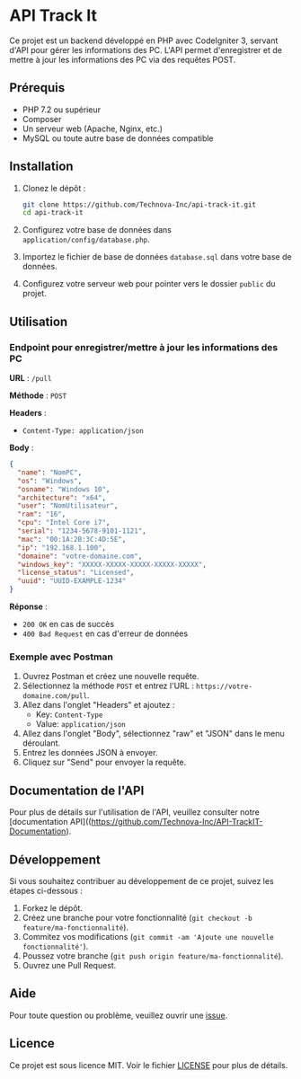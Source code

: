 # API Track It

Ce projet est un backend développé en PHP avec CodeIgniter 3, servant d'API pour gérer les informations des PC. L'API permet d'enregistrer et de mettre à jour les informations des PC via des requêtes POST.

## Prérequis

- PHP 7.2 ou supérieur
- Composer
- Un serveur web (Apache, Nginx, etc.)
- MySQL ou toute autre base de données compatible

## Installation

1. Clonez le dépôt :

    ```bash
    git clone https://github.com/Technova-Inc/api-track-it.git
    cd api-track-it
    ```

3. Configurez votre base de données dans `application/config/database.php`.

4. Importez le fichier de base de données `database.sql` dans votre base de données.

5. Configurez votre serveur web pour pointer vers le dossier `public` du projet.

## Utilisation

### Endpoint pour enregistrer/mettre à jour les informations des PC

**URL** : `/pull`

**Méthode** : `POST`

**Headers** :
- `Content-Type: application/json`

**Body** :
```json
{
  "name": "NomPC",
  "os": "Windows",
  "osname": "Windows 10",
  "architecture": "x64",
  "user": "NomUtilisateur",
  "ram": "16",
  "cpu": "Intel Core i7",
  "serial": "1234-5678-9101-1121",
  "mac": "00:1A:2B:3C:4D:5E",
  "ip": "192.168.1.100",
  "domaine": "votre-domaine.com",
  "windows_key": "XXXXX-XXXXX-XXXXX-XXXXX-XXXXX",
  "license_status": "Licensed",
  "uuid": "UUID-EXAMPLE-1234"
}
```

**Réponse** :
- `200 OK` en cas de succès
- `400 Bad Request` en cas d'erreur de données

### Exemple avec Postman

1. Ouvrez Postman et créez une nouvelle requête.
2. Sélectionnez la méthode `POST` et entrez l'URL : `https://votre-domaine.com/pull`.
3. Allez dans l'onglet "Headers" et ajoutez :
   - Key: `Content-Type`
   - Value: `application/json`
4. Allez dans l'onglet "Body", sélectionnez "raw" et "JSON" dans le menu déroulant.
5. Entrez les données JSON à envoyer.
6. Cliquez sur "Send" pour envoyer la requête.

## Documentation de l'API

Pour plus de détails sur l'utilisation de l'API, veuillez consulter notre [documentation API]((https://github.com/Technova-Inc/API-TrackIT-Documentation).

## Développement

Si vous souhaitez contribuer au développement de ce projet, suivez les étapes ci-dessous :

1. Forkez le dépôt.
2. Créez une branche pour votre fonctionnalité (`git checkout -b feature/ma-fonctionnalité`).
3. Commitez vos modifications (`git commit -am 'Ajoute une nouvelle fonctionnalité'`).
4. Poussez votre branche (`git push origin feature/ma-fonctionnalité`).
5. Ouvrez une Pull Request.

## Aide

Pour toute question ou problème, veuillez ouvrir une [issue](https://github.com/Technova-Inc/api-track-it/issues).

## Licence

Ce projet est sous licence MIT. Voir le fichier [LICENSE](LICENSE) pour plus de détails.
